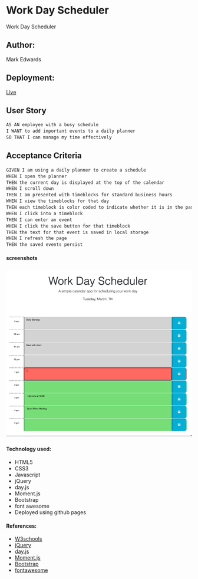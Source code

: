 # Work Day Scheduler
Work Day Scheduler

## Author: 
Mark Edwards

## Deployment:
[Live](https://mark-227-g.github.io/workday/)
## User Story

```md
AS AN employee with a busy schedule
I WANT to add important events to a daily planner
SO THAT I can manage my time effectively
```

## Acceptance Criteria

```md
GIVEN I am using a daily planner to create a schedule
WHEN I open the planner
THEN the current day is displayed at the top of the calendar
WHEN I scroll down
THEN I am presented with timeblocks for standard business hours
WHEN I view the timeblocks for that day
THEN each timeblock is color coded to indicate whether it is in the past, present, or future
WHEN I click into a timeblock
THEN I can enter an event
WHEN I click the save button for that timeblock
THEN the text for that event is saved in local storage
WHEN I refresh the page
THEN the saved events persist
```

#### screenshots
##### 
##### ![screenshot](./assets/images/WorkDayScreen.png)

#### Technology used:
* HTML5 
* CSS3
* Javascript
* jQuery
* day.js
* Moment.js
* Bootstrap
* font awesome
* Deployed using github pages

#### References:

* [W3schools](https://www.w3schools.com/html/html5_semantic_elements.asp)
* [jQuery](https://jqueryui.com)
* [day.js](https://day.js.org/)
* [Moment.js](https://momentjs.com/docs/)
* [Bootstrap](https://getbootstrap.com/)
* [fontawesome](https://fontawesome.com/)



